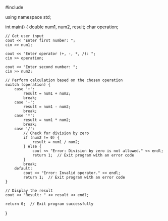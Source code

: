 #include <iostream>

using namespace std;

int main() {
    double num1, num2, result;
    char operation;

    // Get user input
    cout << "Enter first number: ";
    cin >> num1;

    cout << "Enter operator (+, -, *, /): ";
    cin >> operation;

    cout << "Enter second number: ";
    cin >> num2;

    // Perform calculation based on the chosen operation
    switch (operation) {
        case '+':
            result = num1 + num2;
            break;
        case '-':
            result = num1 - num2;
            break;
        case '*':
            result = num1 * num2;
            break;
        case '/':
            // Check for division by zero
            if (num2 != 0) {
                result = num1 / num2;
            } else {
                cout << "Error: Division by zero is not allowed." << endl;
                return 1;  // Exit program with an error code
            }
            break;
        default:
            cout << "Error: Invalid operator." << endl;
            return 1;  // Exit program with an error code
    }

    // Display the result
    cout << "Result: " << result << endl;

    return 0;  // Exit program successfully
}
